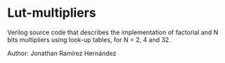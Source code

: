 # Lut-multipliers
Verilog source code that describes the implementation of factorial and N bits multipliers using look-up tables, for N = 2, 4 and 32.

Author:
  Jonathan Ramírez Hernández
